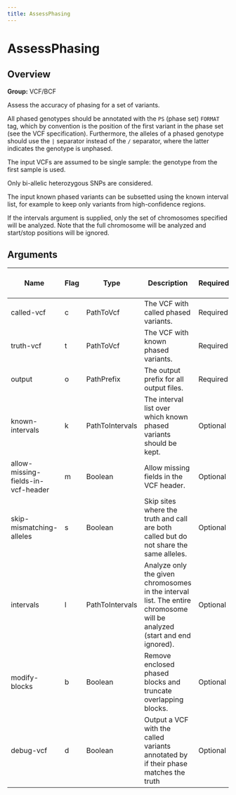 ```yaml
---
title: AssessPhasing
---
```


# AssessPhasing

## Overview
**Group:** VCF/BCF

Assess the accuracy of phasing for a set of variants.

All phased genotypes should be annotated with the `PS` (phase set) `FORMAT` tag, which by convention is the
position of the first variant in the phase set (see the VCF specification).  Furthermore, the alleles of a phased
genotype should use the `|` separator instead of the `/` separator, where the latter indicates the genotype is
unphased.

The input VCFs are assumed to be single sample: the genotype from the first sample is used.

Only bi-allelic heterozygous SNPs are considered.

The input known phased variants can be subsetted using the known interval list, for example to keep only variants
from high-confidence regions.

If the intervals argument is supplied, only the set of chromosomes specified will be analyzed.  Note that the full
chromosome will be analyzed and start/stop positions will be ignored.

## Arguments

|Name|Flag|Type|Description|Required?|Max # of Values|Default Value(s)|
|----|----|----|-----------|---------|---------------|----------------|
|called-vcf|c|PathToVcf|The VCF with called phased variants.|Required|1||
|truth-vcf|t|PathToVcf|The VCF with known phased variants.|Required|1||
|output|o|PathPrefix|The output prefix for all output files.|Required|1||
|known-intervals|k|PathToIntervals|The interval list over which known phased variants should be kept.|Optional|1||
|allow-missing-fields-in-vcf-header|m|Boolean|Allow missing fields in the VCF header.|Optional|1|true|
|skip-mismatching-alleles|s|Boolean|Skip sites where the truth and call are both called but do not share the same alleles.|Optional|1|true|
|intervals|l|PathToIntervals|Analyze only the given chromosomes in the interval list.  The entire chromosome will be analyzed (start and end ignored).|Optional|1||
|modify-blocks|b|Boolean|Remove enclosed phased blocks and truncate overlapping blocks.|Optional|1|true|
|debug-vcf|d|Boolean|Output a VCF with the called variants annotated by if their phase matches the truth|Optional|1|false|

